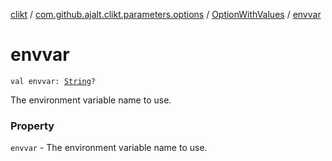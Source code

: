 [clikt](../../index.md) / [com.github.ajalt.clikt.parameters.options](../index.md) / [OptionWithValues](index.md) / [envvar](./envvar.md)

# envvar

`val envvar: `[`String`](https://kotlinlang.org/api/latest/jvm/stdlib/kotlin/-string/index.html)`?`

The environment variable name to use.

### Property

`envvar` - The environment variable name to use.